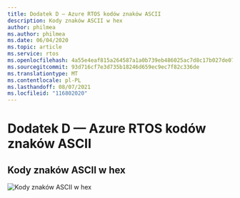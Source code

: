 ```yaml
---
title: Dodatek D — Azure RTOS kodów znaków ASCII
description: Kody znaków ASCII w hex
author: philmea
ms.author: philmea
ms.date: 06/04/2020
ms.topic: article
ms.service: rtos
ms.openlocfilehash: 4a55e4eaf815a264587a1a0b739eb486025ac7d8c17b027de0711ff514159bca
ms.sourcegitcommit: 93d716cf7e3d735b18246d659ec9ec7f82c336de
ms.translationtype: MT
ms.contentlocale: pl-PL
ms.lasthandoff: 08/07/2021
ms.locfileid: "116802020"
---
```

# <a name="appendix-d---azure-rtos-ascii-character-codes"></a>Dodatek D — Azure RTOS kodów znaków ASCII

## <a name="ascii-character-codes-in-hex"></a>Kody znaków ASCII w hex

![Kody znaków ASCII w hex](media/image12.png)